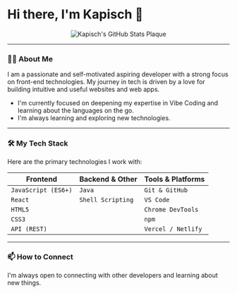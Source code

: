 # Hi there, I'm Kapisch 👋

<p align="center">
  <img src="github-plaque.svg" alt="Kapisch's GitHub Stats Plaque" />
</p>


---

### 👨‍💻 About Me

I am a passionate and self-motivated aspiring developer with a strong focus on front-end technologies. My journey in tech is driven by a love for building intuitive and useful websites and web apps.

- I'm currently focused on deepening my expertise in Vibe Coding and learning about the languages on the go.
- I'm always learning and exploring new technologies.


---

### 🛠️ My Tech Stack

Here are the primary technologies I work with:

| Frontend         | Backend & Other      | Tools & Platforms      |
| ---------------- | -------------------- | ---------------------- |
| `JavaScript (ES6+)` | `Java`             | `Git & GitHub`         |
| `React`            | `Shell Scripting`    | `VS Code`              |
| `HTML5`            |                      | `Chrome DevTools`      |
| `CSS3`             |                      | `npm`                  |
| `API (REST)`       |                      | `Vercel / Netlify`     |


---

### 📫 How to Connect

I'm always open to connecting with other developers and learning about new things.

